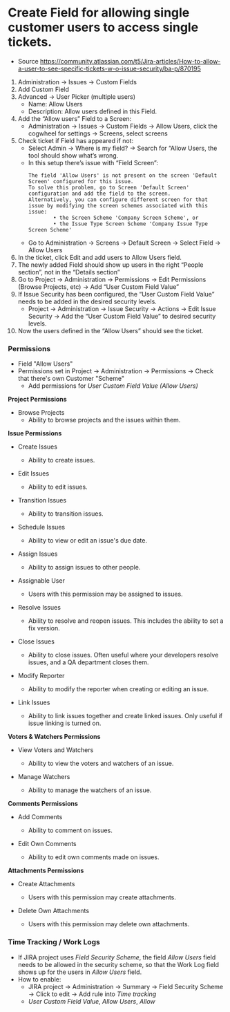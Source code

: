# Create Field for allowing single customer users to access single tickets.
* Source https://community.atlassian.com/t5/Jira-articles/How-to-allow-a-user-to-see-specific-tickets-w-o-issue-security/ba-p/870195

1. Administration -> Issues -> Custom Fields
1. Add Custom Field
1. Advanced -> User Picker (multiple users)
    * Name: Allow Users
    * Description: Allow users defined in this Field.
1. Add the “Allow users” Field to a Screen:
    * Administration -> Issues -> Custom Fields -> Allow Users, click the  cogwheel for settings -> Screens, select screens
1. Check ticket if Field has appeared if not:
    * Select Admin -> Where is my field? -> Search for “Allow Users, the tool should show what’s wrong.
    * In this setup there’s issue with “Field Screen”:
        ~~~
        The field 'Allow Users' is not present on the screen 'Default Screen' configured for this issue.
        To solve this problem, go to Screen 'Default Screen' configuration and add the field to the screen.
        Alternatively, you can configure different screen for that issue by modifying the screen schemes associated with this issue:
                • the Screen Scheme 'Company Screen Scheme', or
                • the Issue Type Screen Scheme 'Company Issue Type Screen Scheme'
        ~~~
    * Go to Administration -> Screens -> Default Screen ->  Select Field -> Allow Users
1. In the ticket, click Edit and add users to Allow Users field.
1. The newly added Field should show up users in the right “People section”, not in the “Details section”
1. Go to Project -> Administration -> Permissions -> Edit Permissions (Browse Projects, etc) -> Add “User Custom Field Value”
1. If Issue Security has been configured, the “User Custom Field Value” needs to be added in the desired security levels.
    * Project -> Administration -> Issue Security -> Actions -> Edit Issue Security -> Add the “User Custom Field Value” to desired security levels.
1. Now the users defined in the “Allow Users” should see the ticket.

### Permissions
* Field "Allow Users"
* Permissions set in Project -> Administration -> Permissions -> Check that there's own Customer "Scheme"
  * Add permissions for *User Custom Field Value (Allow Users)*

**Project Permissions**
* Browse Projects
    * Ability to browse projects and the issues within them.

**Issue Permissions**
* Create Issues
    * Ability to create issues.

* Edit Issues
    * Ability to edit issues.

* Transition Issues
    * Ability to transition issues.

* Schedule Issues
    * Ability to view or edit an issue's due date.

* Assign Issues
    * Ability to assign issues to other people.

* Assignable User
    * Users with this permission may be assigned to issues.

* Resolve Issues
    * Ability to resolve and reopen issues. This includes the ability to set a fix version.

* Close Issues
    * Ability to close issues. Often useful where your developers resolve issues, and a QA department closes them.

* Modify Reporter
    * Ability to modify the reporter when creating or editing an issue.

* Link Issues
    * Ability to link issues together and create linked issues. Only useful if issue linking is turned on.

**Voters & Watchers Permissions**
* View Voters and Watchers
    * Ability to view the voters and watchers of an issue.

* Manage Watchers
    * Ability to manage the watchers of an issue.

**Comments Permissions**
* Add Comments
    * Ability to comment on issues.

* Edit Own Comments
    * Ability to edit own comments made on issues.

**Attachments Permissions**
* Create Attachments
    * Users with this permission may create attachments.

* Delete Own Attachments
    * Users with this permission may delete own attachments.

### Time Tracking / Work Logs
* If JIRA project uses *Field Security Scheme*, the field *Allow Users* field needs to be allowed in the security scheme, so that the Work Log field shows up for the users in *Allow Users* field.
* How to enable:
  * JIRA project -> Administration -> Summary -> Field Security Scheme -> Click to edit -> Add rule into *Time tracking*
  * *User Custom Field Value*, *Allow Users*, *Allow*
